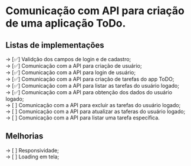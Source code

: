 # Comunicação com API para criação de uma aplicação ToDo.<br/>

## Listas de implementações<br/>


-> [✅] Validção dos campos de login e de cadastro;<br/>
-> [✅] Comunicação com a API para criação de usuário;<br/>
-> [✅] Comunicação com a API para login de usuário;<br/>
-> [✅] Comunicação com a API para criação de tarefas do app ToDO;<br/>
-> [✅] Comunicação com a API para listar as tarefas do usuário logado;<br/>
-> [✅] Comunicação com a API para obtenção dos dados do usuário logado;<br/>
-> [ ] Comunicação com a API para excluir as tarefas do usuário logado;<br/>
-> [ ] Comunicação com a API para atualizar as taferas do usuário logado;<br/>
-> [ ] Comunicação com a API para listar uma tarefa específica.<br/>

## Melhorias<br/>

-> [ ] Responsividade;<br/>
-> [ ] Loading em tela;<br/>

